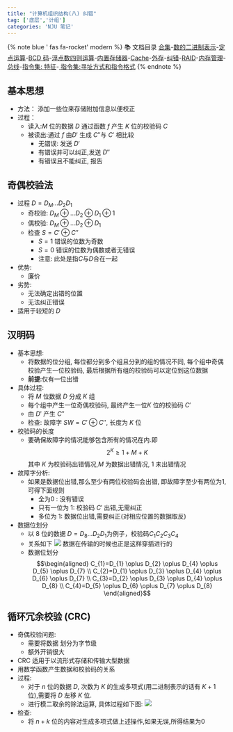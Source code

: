 ```yaml
---
title: "计算机组织结构(八) 纠错"
tag: ['底层','计组']
categories: 'NJU 笔记'
---
```


{% note blue ' fas fa-rocket' modern %}
📚 文档目录
<a href="/2021/05/15/计算机组织结构/COA_00">合集</a>-<a href="/2021/05/15/计算机组织结构/COA_01">数的二进制表示</a>-<a href="/2021/05/15/计算机组织结构/COA_02">定点运算</a>-<a href="/2021/05/15/计算机组织结构/COA_03">BCD 码</a>-<a href="/2021/05/15/计算机组织结构/COA_04">浮点数四则运算</a>-<a href="/2021/05/15/计算机组织结构/COA_05">内置存储器</a>-<a href="/2021/05/15/计算机组织结构/COA_06">Cache</a>-<a href="/2021/05/15/计算机组织结构/COA_07">外存</a>-<a href="/2021/05/15/计算机组织结构/COA_08">纠错</a>-<a href="/2021/05/15/计算机组织结构/COA_09">RAID</a>-<a href="/2021/05/15/计算机组织结构/COA_10">内存管理</a>-<a href="/2021/05/15/计算机组织结构/COA_11">总线</a>-<a href="/2021/05/15/计算机组织结构/COA_12">指令集: 特征</a>-<a href="/2021/05/15/计算机组织结构/COA_13"> 指令集:寻址方式和指令格式</a>
{% endnote %}


## 基本思想

+ 方法： 添加一些位来存储附加信息以便校正
+ 过程： 
  + 读入:$M$ 位的数据 $D$ 通过函数 $f$ 产生 $K$ 位的校验码 $C$
  + 被读出:通过 $f$ 由$D'$ 生成 $C''$与 $C'$ 相比较
    + 无错误: 发送 $D'$
    + 有错误并可以纠正,发送 $D''$
    + 有错误且不能纠正, 报告

## 奇偶校验法

+ 过程
  $D=D_M...D_2D_1$
  + 奇校验: $D_M \oplus ...D_2 \oplus D_1 \oplus 1$
  + 偶校验: $D_M \oplus ...D_2 \oplus D_1$
  + 检查 $S=C' \oplus C''$
    + $S=1$ 错误的位数为奇数
    + $S=0$ 错误的位数为偶数或者无错误
    + 注意: 此处是指$C$与$D$合在一起
+ 优势:
  + 廉价
+ 劣势:
  + 无法确定出错的位置
  + 无法纠正错误
+ 适用于较短的 $D$

## 汉明码

+ 基本思想:
  + 将数据的位分组, 每位都分到多个组且分到的组的情况不同, 每个组中奇偶校验产生一位校验码, 最后根据所有组的校验码可以定位到这位数据
  + **前提**:仅有一位出错
+ 具体过程:
  + 将 $M$ 位数据 $D$ 分成 $K$ 组
  + 每个组中产生一位奇偶校验码, 最终产生一位$K$ 位的校验码 $C'$
  + 由 $D'$ 产生 $C''$
  + 检查: 故障字 $SW=C'\oplus C''$, 长度为 $K$ 位
+ 校验码的长度
  + 要确保故障字的情况能够包含所有的情况在内.即$$2^K\geq 1+ M+K$$
    其中 $K$ 为校验码出错情况,$M$ 为数据出错情况, 1 未出错情况
+ 故障字分析:
  + 如果是数据位出错,那么至少有两位校验码会出错, 即故障字至少有两位为1,可得下面规则
    + 全为0 : 没有错误
    + 只有一位为 1: 校验码 $C'$ 出错,无需纠正
    + 多位为 1: 数据位出错,需要纠正(对相应位置的数据取反)
+ 数据位划分
  + 以 8 位的数据 $D = D_8...D_2D_1$为例子，校验码$C_1C_2C_3C_4$
  + 关系如下
    <img src="https://cdn.jsdelivr.net/gh/ayasa520/ayasa520.github.io/image/README.assets/2baad364b5a440170c2aa4414d5a2e8c5a2a7f1f.jpg"/>
    数据在传输的时候也正是这样穿插进行的
  + 数据位划分
    $$\begin{aligned}
    C_{1}=D_{1} \oplus D_{2} \oplus D_{4} \oplus D_{5} \oplus D_{7} \\
    C_{2}=D_{1} \oplus D_{3} \oplus D_{4} \oplus D_{6} \oplus D_{7} \\
    C_{3}=D_{2} \oplus D_{3} \oplus D_{4} \oplus D_{8} \\
    C_{4}=D_{5} \oplus D_{6} \oplus D_{7} \oplus D_{8}
    \end{aligned}$$ 

## 循环冗余校验 (CRC)

+ 奇偶校验问题:
  + 需要将数据 划分为字节级
  + 额外开销很大
+ CRC 适用于以流形式存储和传输大型数据
+ 用数学函数产生数据和校验码的关系
+ 过程:
  + 对于 $n$ 位的数据 $D$, 次数为 $K$ 的生成多项式(用二进制表示的话有 $K+1$ 位),需要将 $D$ 左移 $K$ 位.
  + 进行模二取余的除法运算, 具体过程如下图:
    <img src="https://cdn.jsdelivr.net/gh/ayasa520/ayasa520.github.io/image/README.assets/42ae5b4ac3450a3bf179f67b6827527ba37e9b7c.gif@518w.gif"/>
+ 检查:
  + 将 $n+k$ 位的内容对生成多项式做上述操作,如果无误,所得结果为0

